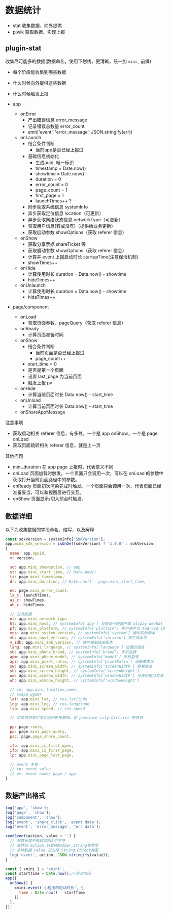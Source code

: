 # 数据统计

- stat 收集数据、向外提供
- piwik 获取数据、实现上报

## plugin-stat

收集尽可能多的数据(数据命名，使用下划线，更清晰，统一加 `mini_` 前缀)

- 每个阶段能收集到哪些数据
- 什么时候向外提供这些数据
- 什么时候触发上报

- app
  - onError
    - 产出错误信息 error_message
    - 记录错误总数量 error_count
    - emit('event', 'error_message', JSON.stringify(err))
  - onLaunch
    - 结合条件判断
      - 当前app是否已经上报过
    - 基础信息初始化
      - 生成uuid, 唯一标识
      - timestamp = Date.now()
      - showtime = Date.now()
      - duration = 0
      - error_count = 0
      - page_count = 1
      - first_page = 1
      - launchTimes++ ?
    - 同步获取系统信息 systemInfo
    - 异步获取定位信息 location（可更新）
    - 异步获取网络状态信息 networkType（可更新）
    - 获取用户信息[有或没有]（提供给业务更新）
    - 获取启动参数 showOptions（获取 referer 信息）
  - onShow
    - 获取分享票据 shareTicket 等
    - 获取启动参数 showOptions（获取 referer 信息）
    - 计算并 event 上报启动时长 startupTime(注意保活机制)
    - showTimes++
  - onHide
    - 计算使用时长 duration = Data.now() - showtime
    - hideTimes++
  - onUnlaunch
    - 计算使用时长 duration = Data.now() - showtime
    - hideTimes++
- page/component
  - onLoad
    - 获取页面参数，pageQuery（获取 referer 信息）
  - onReady
    - 计算页面准备时间
  - onShow
    - 结合条件判断
      - 当前页面是否已经上报过
      - page_count++
    - start_time = 0
    - 是否是第一个页面
    - 设置 last_page 为当前页面
    - 触发上报 pv
  - onHide
    - 计算当前页面时长 Data.now() - start_time
  - onUnload
    - 计算当前页面时长 Data.now() - start_time
  - onShareAppMessage

注意事项

- 获取启动相关 referer 信息，有多处，一个是 app onShow，一个是 page onLoad
- 获取页面跳转相关 referer 信息，就是上一页

其他问题

- mini_duration 在 app page 上报时，代表意义不同
- onLoad 页面加载时触发。一个页面只会调用一次，可以在 onLoad 的参数中获取打开当前页面路径中的参数。
- onReady 页面初次渲染完成时触发。一个页面只会调用一次，代表页面已经准备妥当，可以和视图层进行交互。
- onShow 页面显示/切入前台时触发。

## 数据详细

以下为收集数据的字段命名、缩写，以及解释

```js
const sdkVersion = systemInfo['SDKVersion'];
app.mini_sdk_version = isUnDef(sdkVersion) ? '1.0.0' : sdkVersion;
{
  name: app.appId,
  v: version,

  so: app.mini_showoption, // app
  st: app.mini_start_time, // Date.now()
  ts: page.mini_timestamp,
  dr: app.mini_duration, // Date.now() - page.mini_start_time,

  ec: page.mini_error_count,
  la_c: launchTimes,
  as_c: showTimes,
  ah_c: hideTimes,

  // 公共数据
  nt: app.mini_network_type
  ht: app.mini_host, // systemInfo['app'] 当前运行的客户端 alipay wechat
  pf: app.mini_platform, // systemInfo['platform'] 客户端平台 Android iOS
  vos: app.mini_system_version, // systemInfo['system'] 操作系统版本
  vh: app.mini_host_version, // systemInfo['version'] 宿主版本号
  v_sdk: app.mini_sdk_version, // 客户端基础库版本
  lang: app.mini_language, // systemInfo['language'] 设置的语言
  sb: app.mini_phone_brand, // systemInfo['brand'] 手机品牌
  apm: app.mini_phone_model, // systemInfo['model'] 手机型号
  apr: app.mini_pixel_ratio, // systemInfo['pixelRatio'] 设备像素比
  sw: app.mini_screen_width, // systemInfo['screenWidth'] 屏幕宽高
  sh: app.mini_screen_height, // systemInfo['screenHeight']
  ww: app.mini_window_width, // systemInfo['windowWidth'] 可使用窗口宽高
  wh: app.mini_window_height, // systemInfo['windowHeight']

  // ln: app.mini_location_name,
  // wxapp wgs84
  lat: app.mini_lat, // res.latitude
  lng: app.mini_lng, // res.longitude
  lsp: app.mini_speed, // res.speed

  // 定位信息支付宝会返回更多数据，如 province city district 等信息

  pp: page.route,
  pq: page.mini_page_query,
  psc: page.page_share_count,

  ifo: app.mini_is_first_open,
  ifp: app.mini_is_first_page,
  lp: app.mini_page_last_page,

  // event 专有
  // tp: event value
  // ev: event name/ page / app
}
```

## 数据产出格式

```js
log('app', 'show');
log('page', 'show');
log('component', 'show');
log('event', 'share_click', 'event data');
log('event', 'error_message', 'err data');

sendEvent(action, value = '') {
  // 参数长度不能超过255个字符
  // 事件名 action 只支持Number,String等类型
  // 事件数据 value 只支持 String,Object类型
  log('event', action, JSON.stringify(value));
}
```

```js
const { xmini } = 'xmini';
const startTime = Date.now();//启动时间
App({
  onShow() {
    xmini.event('小程序的启动时长', {
      time : Date.now() - startTime
    });
  },
});
```
